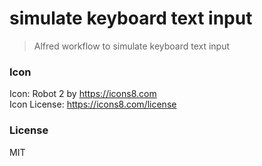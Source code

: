 # simulate keyboard text input

> Alfred workflow to simulate keyboard text input


### Icon

Icon: Robot 2 by https://icons8.com  
Icon License: https://icons8.com/license


### License 

MIT
